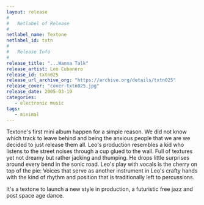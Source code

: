 ```yaml
---
layout: release
#
#   Netlabel of Release
#
netlabel_name: Textone
netlabel_id: txtn
#
#   Release Info
#
release_title: "...Wanna Talk"
release_artist: Leo Cubanero
release_id: txtn025
release_url_archive_org: "https://archive.org/details/txtn025"
release_cover: "cover-txtn025.jpg"
release_date: 2005-03-19
categories:
   - electronic music
tags:
   - minimal
---
```

Textone's first mini album happen for a simple reason.  We did not know which track to leave behind and being the anxious people that we are we decided to just release them all.  Leo's production resembles a kid who listens to the
street noises through a cup glued to the wall.  Full of textures yet not dreamy but rather jacking and thumping.  He drops little surprises around every bend in the sonic road.  Leo's play with vocals is the cherry on top of the pie: Voices that serve as another instrument in Leo's crafty hands with the kind of rhythm and position that is traditionally left to percussions.

It's a textone to launch a new style in production, a futuristic free jazz and post space age dance.